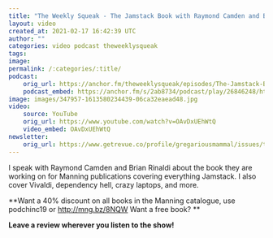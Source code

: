 ```yaml
---
title: "The Weekly Squeak - The Jamstack Book with Raymond Camden and Brian Rinaldi"
layout: video
created_at: 2021-02-17 16:42:39 UTC
author: ""
categories: video podcast theweeklysqueak
tags: 
image:
permalink: /:categories/:title/
podcast:
    orig_url: https://anchor.fm/theweeklysqueak/episodes/The-Jamstack-Book-with-Raymond-Camden-and-Brian-Rinaldi-eqhpj8
    podcast_embed: https://anchor.fm/s/2ab8734/podcast/play/26846248/https%3A%2F%2Fd3ctxlq1ktw2nl.cloudfront.net%2Fstaging%2F2021-1-17%2Fb6d22105-b63a-c390-5d7a-6901e6b4a9fd.mp3
image: images/347957-1613580234439-06ca32eaead48.jpg
video:
    source: YouTube
    orig_url: https://www.youtube.com/watch?v=OAvDxUEhWtQ
    video_embed: OAvDxUEhWtQ
newsletter:
    orig_url: https://www.getrevue.co/profile/gregariousmammal/issues/the-weekly-squeak-the-jamstack-book-with-raymond-camden-and-brian-rinaldi-370284
---
```

I speak with Raymond Camden and Brian Rinaldi about the book they are working on for Manning publications covering everything Jamstack. I also cover Vivaldi, dependency hell, crazy laptops, and more. 

**Want a 40% discount on all books in the Manning catalogue, use podchinc19 or http://mng.bz/8NQW Want a free book? **

**Leave a review wherever you listen to the show!**